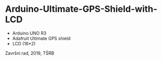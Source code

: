 # Arduino-Ultimate-GPS-Shield-with-LCD

- Arduino UNO R3
- Adafruit Ultimate GPS shield
- LCD (16*2)

Završni rad, 2019, TŠRB
